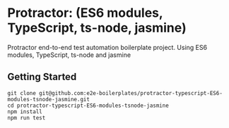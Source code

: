 # Protractor: (ES6 modules, TypeScript, ts-node, jasmine)

Protractor end-to-end test automation boilerplate project. Using ES6 modules, TypeScript, ts-node and jasmine

## Getting Started

    git clone git@github.com:e2e-boilerplates/protractor-typescript-ES6-modules-tsnode-jasmine.git
    cd protractor-typescript-ES6-modules-tsnode-jasmine
    npm install
    npm run test
